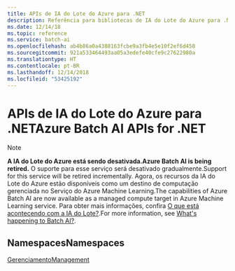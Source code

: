 ```yaml
---
title: APIs de IA do Lote do Azure para .NET
description: Referência para bibliotecas de IA do Lote do Azure para .NET
ms.date: 12/14/18
ms.topic: reference
ms.service: batch-ai
ms.openlocfilehash: ab4b86a0a4388163fcbe9a3fb4e5e10f2ef6d458
ms.sourcegitcommit: 921a533464493aa05a3edefe40cfe9c27622980a
ms.translationtype: HT
ms.contentlocale: pt-BR
ms.lasthandoff: 12/14/2018
ms.locfileid: "53425192"
---
```

# <a name="azure-batch-ai-apis-for-net"></a><span data-ttu-id="6a1be-103">APIs de IA do Lote do Azure para .NET</span><span class="sxs-lookup"><span data-stu-id="6a1be-103">Azure Batch AI APIs for .NET</span></span>

>[!Note]
><span data-ttu-id="6a1be-104">**A IA do Lote do Azure está sendo desativada.**</span><span class="sxs-lookup"><span data-stu-id="6a1be-104">**Azure Batch AI is being retired.**</span></span> <span data-ttu-id="6a1be-105">O suporte para esse serviço será desativado gradualmente.</span><span class="sxs-lookup"><span data-stu-id="6a1be-105">Support for this service will be retired incrementally.</span></span> <span data-ttu-id="6a1be-106">Agora, os recursos da IA do Lote do Azure estão disponíveis como um destino de computação gerenciada no Serviço do Azure Machine Learning.</span><span class="sxs-lookup"><span data-stu-id="6a1be-106">The capabilities of Azure Batch AI are now available as a managed compute target in Azure Machine Learning service.</span></span> <span data-ttu-id="6a1be-107">Para obter mais informações, confira [O que está acontecendo com a IA do Lote?](https://aka.ms/batchai-retirement).</span><span class="sxs-lookup"><span data-stu-id="6a1be-107">For more information, see [What's happening to Batch AI?](https://aka.ms/batchai-retirement).</span></span>

## <a name="namespaces"></a><span data-ttu-id="6a1be-108">Namespaces</span><span class="sxs-lookup"><span data-stu-id="6a1be-108">Namespaces</span></span>

[<span data-ttu-id="6a1be-109">Gerenciamento</span><span class="sxs-lookup"><span data-stu-id="6a1be-109">Management</span></span>](/dotnet/api/overview/azure/batchai/management)
